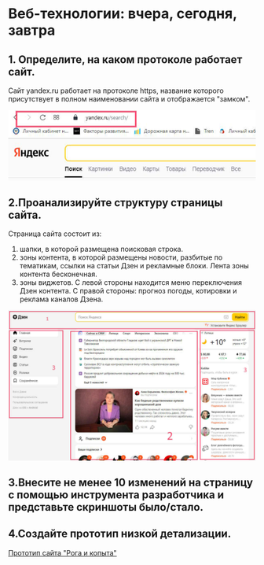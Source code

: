 # Веб-технологии: вчера, сегодня, завтра
## 1. Определите, на каком протоколе работает сайт.
Сайт yandex.ru работает на протоколе https, название которого присутствует в полном наименовании сайта и отображается "замком".

![рис.1](%D1%81%D0%BA%D1%80%D0%B8%D0%BD1.jpg) 

## 2.Проанализируйте структуру страницы сайта.

Страница сайта состоит из:
1. шапки, в которой размещена поисковая строка.
2. зоны контента, в которой размещены новости, разбитые по тематикам, ссылки на статьи Дзен и рекламные блоки. Лента зоны контента бесконечная.
3. зоны виджетов. С левой стороны находится меню переключения Дзен контента. С правой стороны: прогноз погоды, котировки и реклама каналов Дзена.

![рис.2](%D1%81%D0%BA%D1%80%D0%B8%D0%BD2.jpg)

## 3.Внесите не менее 10 изменений на страницу с помощью инструмента разработчика и представьте скриншоты было/стало.

## 4.Создайте прототип низкой детализации.
[Прототип сайта "Рога и копыта"](https://wireframe.cc/jN6jqz)